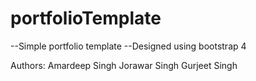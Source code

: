 # portfolioTemplate

--Simple portfolio template
--Designed using bootstrap 4

Authors:
Amardeep Singh
Jorawar Singh
Gurjeet Singh
